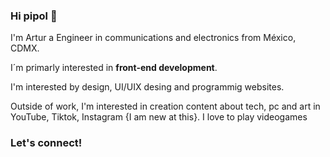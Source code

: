 ### Hi pipol 👋

I'm Artur a Engineer in communications and electronics from México, CDMX.

I´m primarly interested in **front-end development**.

I'm interested by design, UI/UIX desing and programmig websites.

Outside of work, I'm interested in creation content about tech, pc and art in YouTube, Tiktok, Instagram {I am new at this}. I love to play videogames


### Let's connect!

<!--
**r2d2m81/r2d2m81** is a ✨ _special_ ✨ repository because its `README.md` (this file) appears on your GitHub profile.

Here are some ideas to get you started:

- 🔭 I’m currently working on ...
- 🌱 I’m currently learning ...
- 👯 I’m looking to collaborate on ...
- 🤔 I’m looking for help with ...
- 💬 Ask me about ...
- 📫 How to reach me: ...
- 😄 Pronouns: ...
- ⚡ Fun fact: ...
-->
